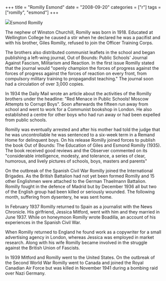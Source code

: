 +++
title = "Romilly Esmond"
date = "2008-09-20"
categories = ["r"]
tags = ["romilly", "esmond"]
+++

![](http://79.170.40.183/grahamstevenson.me.uk/images/stories/Romilly%20Esmond.jpg)Esmond Romilly

The nephew of Winston Churchill, Romilly was born in 1918. Educated at Wellington College he caused a stir when he declared he was a pacifist and with his brother, Giles Romilly, refused to join the Officer Training Corps.

The brothers also distributed communist leaflets in the school and began publishing a left-wing journal, Out of Bounds: Public Schools' Journal Against Fascism, Militarism and Reaction. In the first issue Romilly stated that the journal would "openly champion the forces of progress against the forces of progress against the forces of reaction on every front, from compulsory military training to propagandist teaching." The journal soon had a circulation of over 3,000 copies.

In 1934 the Daily Mail wrote an article about the activities of the Romilly brothers under the headline: "Red Menace in Public Schools! Moscow Attempts to Corrupt Boys". Soon afterwards the fifteen run away from school and went to work for a Communist bookshop in London. He also established a centre for other boys who had run away or had been expelled from public schools.

Romilly was eventually arrested and after his mother had told the judge that he was uncontrollable he was sentenced to a six-week term in a Remand Home for delinquent boys. On his release Romilly joined forces to publish the book Out of Bounds: The Education of Giles and Esmond Romilly (1935). The book received good reviews and the Observer commented on its "considerable intelligence, modesty, and tolerance, a series of clear, humorous, and lively pictures of schools, boys, masters and parents"

On the outbreak of the Spanish Civil War Romilly joined the International Brigades. As the British Battalion had not yet been formed Romilly and 15 other Englishmen were attached to the German Thaelmann Battalion. Romilly fought in the defence of Madrid but by December 1936 all but two of the English group had been killed or seriously wounded. The following month, suffering from dysentery, he was sent home.

In February 1937 Romilly returned to Spain as a journalist with the News Chronicle. His girlfriend, Jessica Mitford, went with him and they married in June 1937. While on honeymoon Romilly wrote Boadilla, an account of his experiences in the Spanish Civil War.

When Romilly returned to England he found work as a copywriter for a small advertising agency in London, whereas Jessica was employed in market research. Along with his wife Romilly became involved in the struggle against the British Union of Fascists.

In 1939 Mitford and Romilly went to the United States. On the outbreak of the Second World War Romilly went to Canada and joined the Royal Canadian Air Force but was killed in November 1941 during a bombing raid over Nazi Germany.
